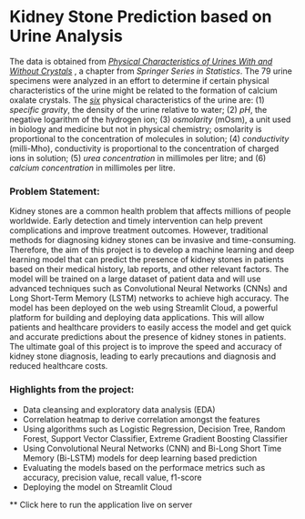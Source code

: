 # Kidney Stone Prediction based on Urine Analysis
The data is obtained from [*Physical Characteristics of Urines With and Without Crystals*](https://link.springer.com/chapter/10.1007/978-1-4612-5098-2_45) , a chapter from *Springer Series in Statistics*. The 79 urine specimens were analyzed in an effort to determine if certain physical characteristics of the urine might be related to the formation of calcium oxalate crystals. The <ins>*six*</ins> physical characteristics of the urine are: (1) *specific gravity*, the density of the urine relative to water; (2) *pH*, the negative logarithm of the hydrogen ion; (3) *osmolarity* (mOsm), a unit used in biology and medicine but not in physical chemistry; osmolarity is proportional to the concentration of molecules in solution; (4) *conductivity* (milli-Mho), conductivity is proportional to the concentration of charged ions in solution; (5) *urea concentration* in millimoles per litre; and (6) *calcium concentration* in millimoles per litre.
### Problem Statement:
Kidney stones are a common health problem that affects millions of people worldwide. Early detection and timely intervention can help prevent complications and improve treatment outcomes. However, traditional methods for diagnosing kidney stones can be invasive and time-consuming. Therefore, the aim of this project is to develop a machine learning and deep learning model that can predict the presence of kidney stones in patients based on their medical history, lab reports, and other relevant factors. The model will be trained on a large dataset of patient data and will use advanced techniques such as Convolutional Neural Networks (CNNs) and Long Short-Term Memory (LSTM) networks to achieve high accuracy. The model has been deployed on the web using Streamlit Cloud, a powerful platform for building and deploying data applications. This will allow patients and healthcare providers to easily access the model and get quick and accurate predictions about the presence of kidney stones in patients. The ultimate goal of this project is to improve the speed and accuracy of kidney stone diagnosis, leading to early precautions and diagnosis and reduced healthcare costs.
### Highlights from the project:
- Data cleansing and exploratory data analysis (EDA)
- Correlation heatmap to derive correlation amongst the features
- Using algorithms such as Logistic Regression, Decision Tree, Random Forest, Support Vector Classifier, Extreme Gradient Boosting Classifier
- Using Convolutional Neural Networks (CNN) and Bi-Long Short Time Memory (Bi-LSTM) models for deep learning based prediction
- Evaluating the models based on the performace metrics such as accuracy, precision value, recall value, f1-score
- Deploying the model on Streamlit Cloud

** Click here to run the application live on server

